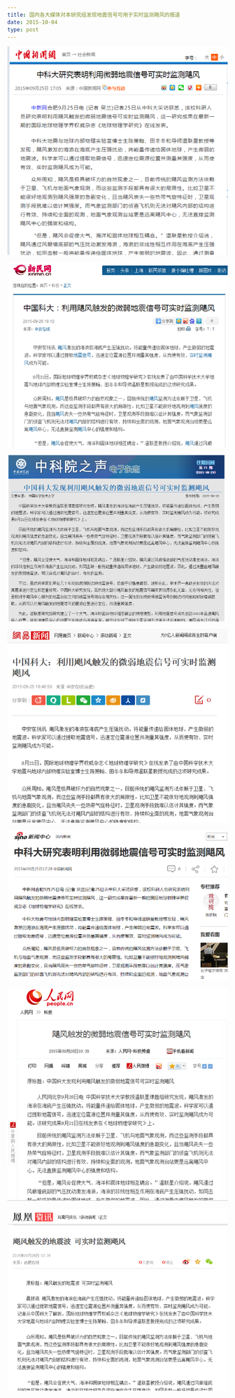 ```yaml
---
title: 国内各大媒体对本研究组发现地震信号可用于实时监测飓风的报道
date: 2015-10-04
type: post
---
```


![](sandy-1.png)

![](sandy-2.png)

![](sandy-3.png)

![](sandy-4.png)

![](sandy-5.png)

![](sandy-6.png)

![](sandy-7.png)
